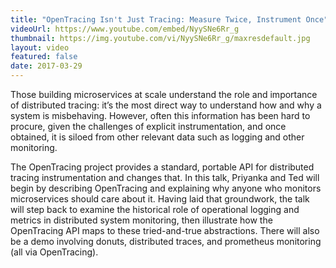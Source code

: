 ```yaml
---
title: "OpenTracing Isn't Just Tracing: Measure Twice, Instrument Once"
videoUrl: https://www.youtube.com/embed/NyySNe6Rr_g
thumbnail: https://img.youtube.com/vi/NyySNe6Rr_g/maxresdefault.jpg
layout: video
featured: false
date: 2017-03-29
---
```


Those building microservices at scale understand the role and importance of distributed tracing: it’s the most direct way to understand how and why a system is misbehaving. However, often this information has been hard to procure, given the challenges of explicit instrumentation, and once obtained, it is siloed from other relevant data such as logging and other monitoring.

The OpenTracing project provides a standard, portable API for distributed tracing instrumentation and changes that. In this talk, Priyanka and Ted will begin by describing OpenTracing and explaining why anyone who monitors microservices should care about it. Having laid that groundwork, the talk will step back to examine the historical role of operational logging and metrics in distributed system monitoring, then illustrate how the OpenTracing API maps to these tried-and-true abstractions. There will also be a demo involving donuts, distributed traces, and prometheus monitoring (all via OpenTracing).
